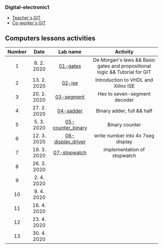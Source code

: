 ### Digital-electronic1

* [Teacher`s GIT](https://github.com/tomas-fryza/Digital-electronics-1)
* [Co-worker`s GIT](https://github.com/vymaztom/Digital-electronics-1)

## Computers lessons activities

| **Number** | **Date** | **Lab name** | **Activity** |
| :-: | :-: | :-: | :-: |
|1| 6. 2. 2020 |[01-gates](Labs/01-gates)| De Morgan's laws && Basic gates and propositional logic && Tutorial for GIT |
|2| 13. 2. 2020 |[02-ise](Labs/02-ise)| Introduction to VHDL and Xilinx ISE |
|3| 20. 2. 2020 |[03-segment](Labs/03-segment)| Hex to seven-segment decoder |
|4| 27. 2. 2020 | [04-sadder](Labs/04-adder)| Binary adder, full && half |
|5| 5. 3. 2020 | [05-counter_binary](Labs/05-counter_binary)| Binary counter |
|6| 12. 3. 2020 | [06-display_driver](Labs/06-display_driver)| write number into 4x 7seg display |
|7| 19. 3. 2020 | [07-stopwatch](Labs/07-stopwatch)| implementation of stopwatch |
|8| 26. 3. 2020 |  |
|9| 2. 4. 2020 |  |
|10| 9. 4. 2020 |  |
|11| 16. 4. 2020 |  |
|12| 23. 4. 2020 |  |
|13| 30. 4. 2020 |  |
